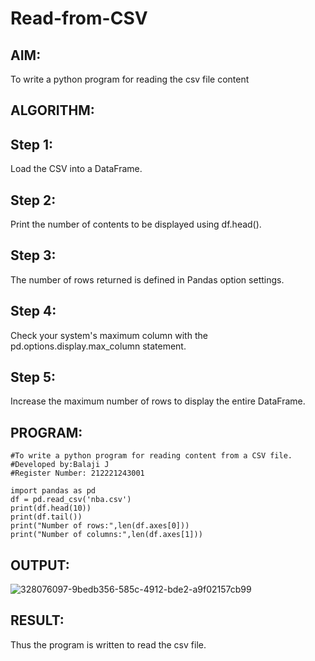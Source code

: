 # Read-from-CSV

## AIM:
To write a python program for reading the csv file content

## ALGORITHM:

## Step 1:
Load the CSV into a DataFrame.

## Step 2:
Print the number of contents to be displayed using df.head().

## Step 3:
The number of rows returned is defined in Pandas option settings.

## Step 4:
Check your system's maximum column with the pd.options.display.max_column statement.

## Step 5:
Increase the maximum number of rows to display the entire DataFrame.
## PROGRAM:

```
#To write a python program for reading content from a CSV file.
#Developed by:Balaji J
#Register Number: 212221243001

import pandas as pd
df = pd.read_csv('nba.csv')
print(df.head(10))
print(df.tail())
print("Number of rows:",len(df.axes[0]))
print("Number of columns:",len(df.axes[1]))
```

## OUTPUT:

![328076097-9bedb356-585c-4912-bde2-a9f02157cb99](https://github.com/Balaji-Jothiramalingam/Read-from-CSV/assets/114234865/4483219f-1a67-4dec-ab78-a316698cb420)


## RESULT:

Thus the program is written to read the csv file.
